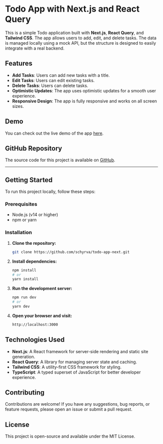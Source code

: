 # Todo App with Next.js and React Query

This is a simple Todo application built with **Next.js**, **React Query**, and **Tailwind CSS**. The app allows users to add, edit, and delete tasks. The data is managed locally using a mock API, but the structure is designed to easily integrate with a real backend.

## Features

- **Add Tasks**: Users can add new tasks with a title.
- **Edit Tasks**: Users can edit existing tasks.
- **Delete Tasks**: Users can delete tasks.
- **Optimistic Updates**: The app uses optimistic updates for a smooth user experience.
- **Responsive Design**: The app is fully responsive and works on all screen sizes.

## Demo

You can check out the live demo of the app [here](https://todo-app-next-two-omega.vercel.app/).

## GitHub Repository

The source code for this project is available on [GitHub](https://github.com/schyrva/todo-app-next).

---

## Getting Started

To run this project locally, follow these steps:

### Prerequisites

- Node.js (v14 or higher)
- npm or yarn

### Installation

1. **Clone the repository:**

   ```bash
   git clone https://github.com/schyrva/todo-app-next.git
   ```

2. **Install dependencies:**

   ```bash
   npm install
   # or
   yarn install
   ```

3. **Run the development server:**

   ```bash
   npm run dev
   # or
   yarn dev
   ```

4. **Open your browser and visit:**

   ```bash
   http://localhost:3000
   ```

## Technologies Used

- **Next.js**: A React framework for server-side rendering and static site generation.
- **React Query**: A library for managing server state and caching.
- **Tailwind CSS**: A utility-first CSS framework for styling.
- **TypeScript**: A typed superset of JavaScript for better developer experience.

## Contributing

Contributions are welcome! If you have any suggestions, bug reports, or feature requests, please open an issue or submit a pull request.

## License

This project is open-source and available under the MIT License.